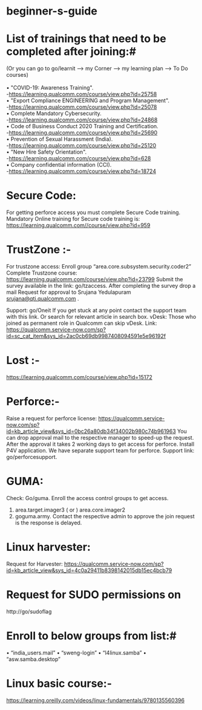# beginner-s-guide

# List of trainings that need to be completed after joining:# <br /> 
(Or you can go to go/learnit --> my Corner --> my learning plan --> To Do courses)  <br /> <br />
•	"COVID-19: Awareness Training".  <br />
   -https://learning.qualcomm.com/course/view.php?id=25758 <br />
•	"Export Compliance ENGINEERING and Program Management". <br />
   -https://learning.qualcomm.com/course/view.php?id=25078 <br />
•	Complete Mandatory Cybersecurity. <br />
  -https://learning.qualcomm.com/course/view.php?id=24868  <br />
•	Code of Business Conduct 2020 Training and Certification. <br />
  -https://learning.qualcomm.com/course/view.php?id=25690 <br />
•	Prevention of Sexual Harassment (India). <br />
   -https://learning.qualcomm.com/course/view.php?id=25120  <br />
•	"New Hire Safety Orientation". <br />
   -https://learning.qualcomm.com/course/view.php?id=628 <br />
•	Company confidential information (CCI). <br />
   -https://learning.qualcomm.com/course/view.php?id=18724 <br />

# Secure Code: #
For getting perforce access you must complete Secure Code training.
Mandatory Online training for Secure code training is:  https://learning.qualcomm.com//course/view.php?id=959

# TrustZone :- #
For trustzone access: Enroll group “area.core.subsystem.security.coder2”
Complete Trustzone course: https://learning.qualcomm.com/course/view.php?id=23799
Submit the survey available in the link: go/tzaccess. 
After completing the survey drop a mail Request for approval to Srujana Yedulapuram <srujana@qti.qualcomm.com> .


Support: go/Oneit
If you get stuck at any point contact the support team with this link. Or search for relevant article in search box.
vDesk:
Those who joined as permanent role in Qualcomm can skip vDesk. 
Link: https://qualcomm.service-now.com/sp?id=sc_cat_item&sys_id=2ac0cb69db9987408094591e5e96192f

# Lost :- #
https://learning.qualcomm.com/course/view.php?id=15172

# Perforce:- #
Raise a request for perforce license: https://qualcomm.service-now.com/sp?id=kb_article_view&sys_id=0bc26a80db34f34002b980c74b961963
You can drop approval mail to the respective manager to speed-up the request. After the approval it takes 2 working days to get access for perforce. Install P4V application.  We have separate support team for perforce. 
Support link: go/perforcesupport.

# GUMA: #
Check: Go/guma. Enroll the access control groups to get access.
1.	area.target.imager3  ( or ) area.core.imager2
2.	 goguma.army.
 Contact the respective admin to approve the join request is the response is delayed.

# Linux harvester: # 
Request for Harvester: https://qualcomm.service-now.com/sp?id=kb_article_view&sys_id=4c0a29411b8398142015db15ec4bcb79

# Request for SUDO permissions on #
http://go/sudoflag

# Enroll to below groups from list:#
•	“india_users.mail”
•	“sweng-login”
•	“l4linux.samba” 
•	“asw.samba.desktop”


# Linux basic course:- #
https://learning.oreilly.com/videos/linux-fundamentals/9780135560396





